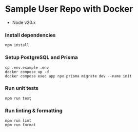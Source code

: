 # Sample User Repo with Docker

- Node v20.x

### Install dependencies

```
npm install
```

### Setup PostgreSQL and Prisma

```
cp .env.example .env
docker compose up -d
docker compose exec app npx prisma migrate dev --name init
```

### Run unit tests

```
npm run test
```

### Run linting & formatting

```
npm run lint
npm run format
```
